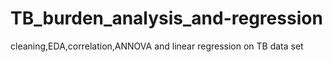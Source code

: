 # TB_burden_analysis_and-regression
cleaning,EDA,correlation,ANNOVA and linear regression on TB data set

